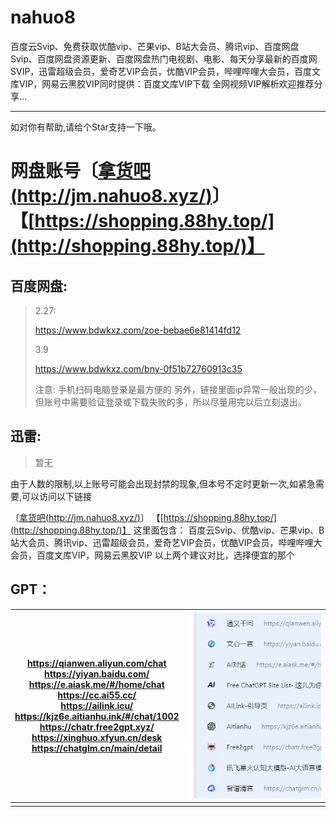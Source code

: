 # nahuo8

百度云Svip、免费获取优酷vip、芒果vip、B站大会员、腾讯vip、百度网盘Svip、百度网盘资源更新、百度网盘热门电视剧、电影、每天分享最新的百度网SVIP，迅雷超级会员，爱奇艺VIP会员，优酷VIP会员，哔哩哔哩大会员，百度文库VIP，网易云黑胶VIP同时提供：百度文库VIP下载   全网视频VIP解析欢迎推荐分享…

---

如对你有帮助,请给个Star支持一下哦。

# 网盘账号〔[拿货吧(http://jm.nahuo8.xyz/)](http://jm.nahuo8.xyz/)〕  【[https://shopping.88hy.top/](http://shopping.88hy.top/)】

##  

## 百度网盘: 

> 2.27: 
>
> https://www.bdwkxz.com/zoe-bebae6e81414fd12
>
> 3.9
>
> https://www.bdwkxz.com/bny-0f51b72760913c35
>
> 注意: 手机扫码电脑登录是最方便的
> 另外，链接里面ip异常一般出现的少，但账号中需要验证登录或下载失败的多，所以尽量用完以后立刻退出。

## 迅雷: 

> 暂无

由于人数的限制,以上账号可能会出现封禁的现象,但本号不定时更新一次,如紧急需要,可以访问以下链接

〔[拿货吧(http://jm.nahuo8.xyz/)](http://jm.nahuo8.xyz/)〕 
【[https://shopping.88hy.top/](http://shopping.88hy.top/)】
这里面包含： 百度云Svip、优酷vip、芒果vip、B站大会员、腾讯vip、迅雷超级会员，爱奇艺VIP会员，优酷VIP会员，哔哩哔哩大会员，百度文库VIP，网易云黑胶VIP
以上两个建议对比，选择便宜的那个

## GPT： 

| https://qianwen.aliyun.com/chat<br/>https://yiyan.baidu.com/<br/>https://e.aiask.me/#/home/chat<br/>https://cc.ai55.cc/<br/>https://ailink.icu/<br/>https://kjz6e.aitianhu.ink/#/chat/1002<br/>https://chatr.free2gpt.xyz/<br/>https://xinghuo.xfyun.cn/desk<br/>https://chatglm.cn/main/detail | ![image-20240314234355184](assets/image-20240314234355184.png) |
| ------------------------------------------------------------ | ------------------------------------------------------------ |
|                                                              |                                                              |



> 

